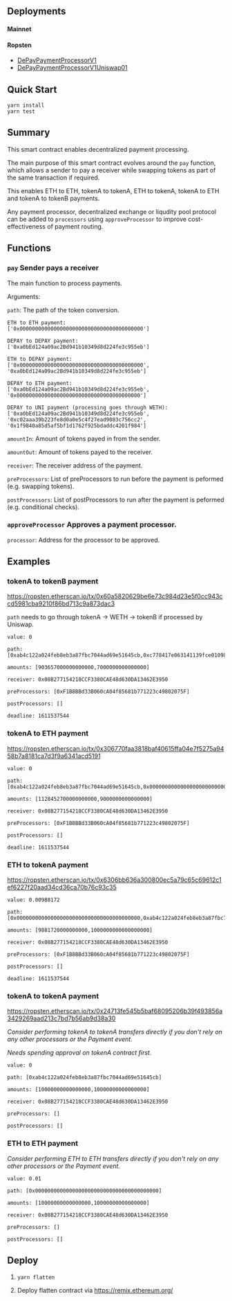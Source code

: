 ## Deployments

#### Mainnet

#### Ropsten

- [DePayPaymentProcessorV1](https://ropsten.etherscan.io/address/0x29cdb0ee2238cde0fb7b68f04d4d79a7c7ab3cca)
- [DePayPaymentProcessorV1Uniswap01](https://ropsten.etherscan.io/address/0xf1b8bbd33b060ca04f85681b771223c49802075f)

## Quick Start

```
yarn install
yarn test
```

## Summary

This smart contract enables decentralized payment processing.

The main purpose of this smart contract evolves around the `pay` function,
which allows a sender to pay a receiver while swapping tokens as part of the same transaction if required.

This enables ETH to ETH, tokenA to tokenA, ETH to tokenA, tokenA to ETH and tokenA to tokenB payments.

Any payment processor, decentralized exchange or liqudity pool protocol can be added to `processors` using `approveProcessor`
to improve cost-effectiveness of payment routing.

## Functions

### `pay` Sender pays a receiver

The main function to process payments.

Arguments:

`path`: The path of the token conversion.

```
ETH to ETH payment: 
['0x0000000000000000000000000000000000000000']

DEPAY to DEPAY payment: 
['0xa0bEd124a09ac2Bd941b10349d8d224fe3c955eb']

ETH to DEPAY payment: 
['0x0000000000000000000000000000000000000000', '0xa0bEd124a09ac2Bd941b10349d8d224fe3c955eb']

DEPAY to ETH payment: 
['0xa0bEd124a09ac2Bd941b10349d8d224fe3c955eb', '0x0000000000000000000000000000000000000000']

DEPAY to UNI payment (processing goes through WETH): 
['0xa0bEd124a09ac2Bd941b10349d8d224fe3c955eb', '0xc02aaa39b223fe8d0a0e5c4f27ead9083c756cc2', '0x1f9840a85d5af5bf1d1762f925bdaddc4201f984']
```

`amountIn`: Amount of tokens payed in from the sender.

`amountOut`: Amount of tokens payed to the receiver.

`receiver`: The receiver address of the payment.

`preProcessors`: List of preProcessors to run before the payment is peformed (e.g. swapping tokens).

`postProcessors`: List of postProcessors to run after the payment is peformed (e.g. conditional checks).

### `approveProcessor` Approves a payment processor.

`processor`: Address for the processor to be approved.

## Examples

### tokenA to tokenB payment

https://ropsten.etherscan.io/tx/0x60a5820629be6e73c984d23e5f0cc943ccd5981cba9210f86bd713c9a873dac3

`path` needs to go through tokenA -> WETH -> tokenB if processed by Uniswap.

```
value: 0

path: [0xab4c122a024feb8eb3a87fbc7044ad69e51645cb,0xc778417e063141139fce010982780140aa0cd5ab,0x1f9840a85d5af5bf1d1762f925bdaddc4201f984]

amounts: [903657000000000000,7000000000000000]

receiver: 0x08B277154218CCF3380CAE48d630DA13462E3950

preProcessors: [0xF1B8BBd33B060cA04f85681b771223c49802075F]

postProcessors: []

deadline: 1611537544
```

### tokenA to ETH payment

https://ropsten.etherscan.io/tx/0x306770faa3818baf40615ffa04e7f5275a9458b7a8181ca7d3f9a6341acd5191

```
value: 0

path: [0xab4c122a024feb8eb3a87fbc7044ad69e51645cb,0x0000000000000000000000000000000000000000]

amounts: [1128452700000000000,9000000000000000]

receiver: 0x08B277154218CCF3380CAE48d630DA13462E3950

preProcessors: [0xF1B8BBd33B060cA04f85681b771223c49802075F]

postProcessors: []

deadline: 1611537544
```

### ETH to tokenA payment

https://ropsten.etherscan.io/tx/0x6306bb636a300800ec5a79c65c69612c1ef6227f20aad34cd36ca70b76c93c35

```
value: 0.00988172

path: [0x0000000000000000000000000000000000000000,0xab4c122a024feb8eb3a87fbc7044ad69e51645cb]

amounts: [9881720000000000,1000000000000000000]

receiver: 0x08B277154218CCF3380CAE48d630DA13462E3950

preProcessors: [0xF1B8BBd33B060cA04f85681b771223c49802075F]

postProcessors: []

deadline: 1611537544
```

### tokenA to tokenA payment

https://ropsten.etherscan.io/tx/0x24713fe545b5baf68095206b39f493856a3429269aad213c7bd7b56ab9d38a30

_Consider performing tokenA to tokenA transfers directly if you don't rely on any other processors or the Payment event._

_Needs spending approval on tokenA contract first._

```
value: 0

path: [0xab4c122a024feb8eb3a87fbc7044ad69e51645cb]

amounts: [10000000000000000,10000000000000000]

receiver: 0x08B277154218CCF3380CAE48d630DA13462E3950

preProcessors: []

postProcessors: []
```

### ETH to ETH payment



_Consider performing ETH to ETH transfers directly if you don't rely on any other processors or the Payment event._

```
value: 0.01

path: [0x0000000000000000000000000000000000000000]

amounts: [10000000000000000,10000000000000000]

receiver: 0x08B277154218CCF3380CAE48d630DA13462E3950

preProcessors: []

postProcessors: []
```

## Deploy

1. `yarn flatten`

2. Deploy flatten contract via https://remix.ethereum.org/

